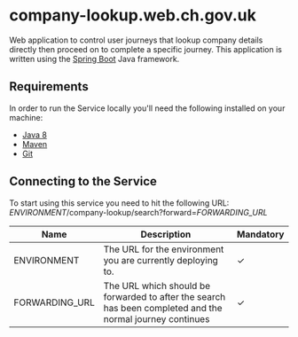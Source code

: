 # company-lookup.web.ch.gov.uk
Web application to control user journeys that lookup company details directly then proceed on to complete a specific journey. This application is written using the [Spring Boot](http://projects.spring.io/spring-boot/) Java framework.

## Requirements
In order to run the Service locally you'll need the following installed on your machine:

- [Java 8](http://www.oracle.com/technetwork/java/javase/downloads/jdk8-downloads-2133151.html)
- [Maven](https://maven.apache.org/download.cgi)
- [Git](https://git-scm.com/downloads)

## Connecting to the Service
To start using this service you need to hit the following URL:
_ENVIRONMENT_/company-lookup/search?forward=_FORWARDING_URL_

Name                   | Description                                                                                                 | Mandatory
---------------------- | ----------------------------------------------------------------------------------------------------------- | ---------
ENVIRONMENT            | The URL for the environment you are currently deploying to.                                                 | ✓
FORWARDING_URL         | The URL which should be forwarded to after the search has been completed and the normal journey continues   | ✓
